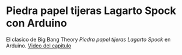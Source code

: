 # Piedra papel tijeras Lagarto Spock con Arduino  

El clasico de Big Bang Theory *Piedra papel tijeras Lagarto Spock* en Arduino.
[Video del capitulo](https://www.youtube.com/watch?v=_tsy4q9ibAE)

